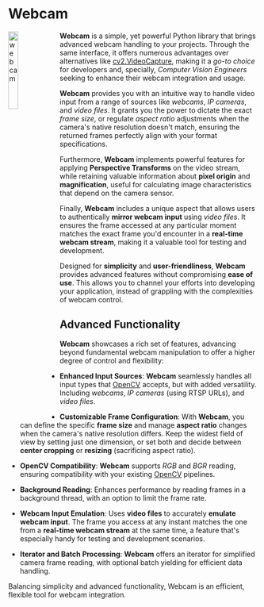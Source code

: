 # Webcam
<img alt="webcam" title="webcam" src="https://raw.githubusercontent.com/Eric-Canas/webcam/main/resources/logo.png" width="20%" align="left"> **Webcam** is a simple, yet powerful Python library that brings advanced webcam handling to your projects. Through the same interface, it offers numerous advantages over alternatives like [cv2.VideoCapture](https://docs.opencv.org/3.4/d8/dfe/classcv_1_1VideoCapture.html#a57c0e81e83e60f36c83027dc2a188e80), making it a _go-to choice_ for developers and, specially, _Computer Vision Engineers_ seeking to enhance their webcam integration and usage.

**Webcam** provides you with an intuitive way to handle video input from a range of sources like _webcams_, _IP cameras_, and _video files_. It grants you the power to dictate the exact _frame size_, or regulate _aspect ratio_ adjustments when the camera's native resolution doesn't match, ensuring the returned frames perfectly align with your format specifications.

Furthermore, **Webcam** implements powerful features for applying **Perspective Transforms** on the video stream, while retaining valuable information about **pixel origin** and **magnification**, useful for calculating image characteristics that depend on the camera sensor.

Finally, **Webcam** includes a unique aspect that allows users to authentically **mirror webcam input** using _video files_. It ensures the frame accessed at any particular moment matches the exact frame you'd encounter in a **real-time webcam stream**, making it a valuable tool for testing and development.

Designed for **simplicity** and **user-friendliness**, **Webcam** provides advanced features without compromising **ease of use**. This allows you to channel your efforts into developing your application, instead of grappling with the complexities of webcam control.


## Advanced Functionality
**Webcam** showcases a rich set of features, advancing beyond fundamental webcam manipulation to offer a higher degree of control and flexibility:

- **Enhanced Input Sources**: **Webcam** seamlessly handles all input types that [OpenCV](https://docs.opencv.org/3.4/d8/dfe/classcv_1_1VideoCapture.html#a949d90b766ba42a6a93fe23a67785951) accepts, but with added versatility. Including _webcams_, _IP cameras_ (using RTSP URLs), and _video files_.

- **Customizable Frame Configuration**: With **Webcam**, you can define the specific **frame size** and manage **aspect ratio** changes when the camera's native resolution differs. Keep the widest field of view by setting just one dimension, or set both and decide between **center cropping** or **resizing** (sacrificing aspect ratio).


- **OpenCV Compatibility**: **Webcam** supports *RGB* and *BGR* reading, ensuring compatibility with your existing [OpenCV](https://opencv.org/) pipelines.

- **Background Reading**: Enhances performance by reading frames in a background thread, with an option to limit the frame rate.

- **Webcam Input Emulation**: Uses **video files** to accurately **emulate webcam input**. The frame you access at any instant matches the one from a **real-time webcam stream** at the same time, a feature that's especially handy for testing and development scenarios.

- **Iterator and Batch Processing**: **Webcam** offers an iterator for simplified camera frame reading, with optional batch yielding for efficient data handling.

Balancing simplicity and advanced functionality, Webcam is an efficient, flexible tool for webcam integration.


